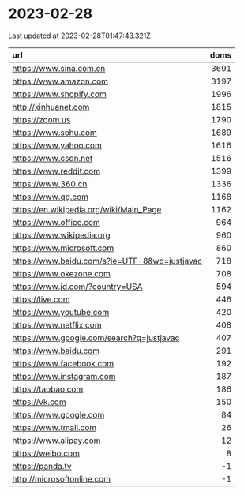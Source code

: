 # 2023-02-28

<!-- BEGIN -->
Last updated at 2023-02-28T01:47:43.321Z

url | doms
:- | -:
https://www.sina.com.cn | 3691
https://www.amazon.com | 3197
https://www.shopify.com | 1996
http://xinhuanet.com | 1815
https://zoom.us | 1790
https://www.sohu.com | 1689
https://www.yahoo.com | 1616
https://www.csdn.net | 1516
https://www.reddit.com | 1399
https://www.360.cn | 1336
https://www.qq.com | 1168
https://en.wikipedia.org/wiki/Main_Page | 1162
https://www.office.com | 964
https://www.wikipedia.org | 960
https://www.microsoft.com | 860
https://www.baidu.com/s?ie=UTF-8&wd=justjavac | 718
https://www.okezone.com | 708
https://www.jd.com/?country=USA | 594
https://live.com | 446
https://www.youtube.com | 420
https://www.netflix.com | 408
https://www.google.com/search?q=justjavac | 407
https://www.baidu.com | 291
https://www.facebook.com | 192
https://www.instagram.com | 187
https://taobao.com | 186
https://vk.com | 150
https://www.google.com | 84
https://www.tmall.com | 26
https://www.alipay.com | 12
https://weibo.com | 8
https://panda.tv | -1
http://microsoftonline.com | -1
<!-- END -->
